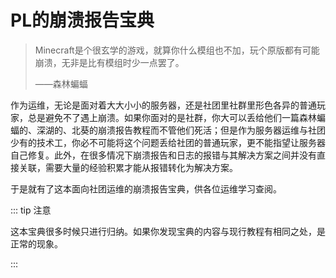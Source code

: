 # PL的崩溃报告宝典

> Minecraft是个很玄学的游戏，就算你什么模组也不加，玩个原版都有可能崩溃，无非是比有模组时少一点罢了。
>
> ——森林蝙蝠

作为运维，无论是面对着大大小小的服务器，还是社团里社群里形色各异的普通玩家，总是避免不了遇上崩溃。如果你面对的是社群，你大可以丢给他们一篇森林蝙蝠的、深湖的、北葵的崩溃报告教程而不管他们死活；但是作为服务器运维与社团少有的技术工，你必不可能将这个问题丢给社团的普通玩家，更不能指望让服务器自己修复。此外，在很多情况下崩溃报告和日志的报错与其解决方案之间并没有直接关联，需要大量的经验积累才能从报错转化为解决方案。

于是就有了这本面向社团运维的崩溃报告宝典，供各位运维学习查阅。

::: tip 注意

这本宝典很多时候只进行归纳。如果你发现宝典的内容与现行教程有相同之处，是正常的现象。

:::